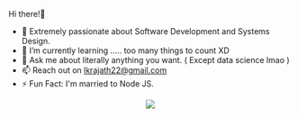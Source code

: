  Hi there!👋
 
- 🔭 Extremely passionate about Software Development and Systems Design.
- 🌱 I’m currently learning ..... too many things to count XD
- 💬 Ask me about literally anything you want. ( Except data science lmao )
- 📫 Reach out on lkrajath22@gmail.com
- ⚡ Fun Fact: I'm married to Node JS.


<p align="center">
  <a href="https://skillicons.dev">
    <img src="https://skillicons.dev/icons?i=git,js,html,css,aws,react,java,python,ts" />
  </a>
</p>
